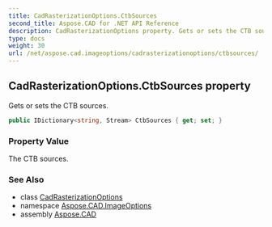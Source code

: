 ```yaml
---
title: CadRasterizationOptions.CtbSources
second_title: Aspose.CAD for .NET API Reference
description: CadRasterizationOptions property. Gets or sets the CTB sources
type: docs
weight: 30
url: /net/aspose.cad.imageoptions/cadrasterizationoptions/ctbsources/
---
```

## CadRasterizationOptions.CtbSources property

Gets or sets the CTB sources.

```csharp
public IDictionary<string, Stream> CtbSources { get; set; }
```

### Property Value

The CTB sources.

### See Also

* class [CadRasterizationOptions](../)
* namespace [Aspose.CAD.ImageOptions](../../cadrasterizationoptions/)
* assembly [Aspose.CAD](../../../)


